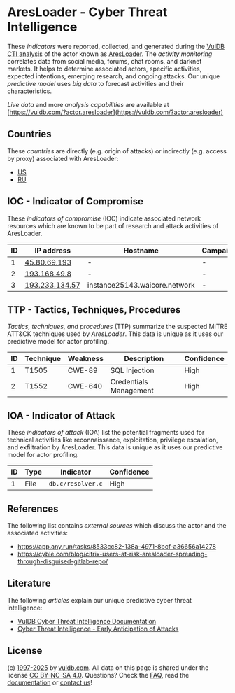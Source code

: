 # AresLoader - Cyber Threat Intelligence

These _indicators_ were reported, collected, and generated during the [VulDB CTI analysis](https://vuldb.com/?kb.cti) of the actor known as [AresLoader](https://vuldb.com/?actor.aresloader). The _activity monitoring_ correlates data from social media, forums, chat rooms, and darknet markets. It helps to determine associated actors, specific activities, expected intentions, emerging research, and ongoing attacks. Our unique _predictive model_ uses _big data_ to forecast activities and their characteristics.

_Live data_ and more _analysis capabilities_ are available at [https://vuldb.com/?actor.aresloader](https://vuldb.com/?actor.aresloader)

## Countries

These _countries_ are directly (e.g. origin of attacks) or indirectly (e.g. access by proxy) associated with AresLoader:

* [US](https://vuldb.com/?country.us)
* [RU](https://vuldb.com/?country.ru)

## IOC - Indicator of Compromise

These _indicators of compromise_ (IOC) indicate associated network resources which are known to be part of research and attack activities of AresLoader.

ID | IP address | Hostname | Campaign | Confidence
-- | ---------- | -------- | -------- | ----------
1 | [45.80.69.193](https://vuldb.com/?ip.45.80.69.193) | - | - | High
2 | [193.168.49.8](https://vuldb.com/?ip.193.168.49.8) | - | - | High
3 | [193.233.134.57](https://vuldb.com/?ip.193.233.134.57) | instance25143.waicore.network | - | High

## TTP - Tactics, Techniques, Procedures

_Tactics, techniques, and procedures_ (TTP) summarize the suspected MITRE ATT&CK techniques used by _AresLoader_. This data is unique as it uses our predictive model for actor profiling.

ID | Technique | Weakness | Description | Confidence
-- | --------- | -------- | ----------- | ----------
1 | T1505 | CWE-89 | SQL Injection | High
2 | T1552 | CWE-640 | Credentials Management | High

## IOA - Indicator of Attack

These _indicators of attack_ (IOA) list the potential fragments used for technical activities like reconnaissance, exploitation, privilege escalation, and exfiltration by AresLoader. This data is unique as it uses our predictive model for actor profiling.

ID | Type | Indicator | Confidence
-- | ---- | --------- | ----------
1 | File | `db.c/resolver.c` | High

## References

The following list contains _external sources_ which discuss the actor and the associated activities:

* https://app.any.run/tasks/8533cc82-138a-4971-8bcf-a36656a14278
* https://cyble.com/blog/citrix-users-at-risk-aresloader-spreading-through-disguised-gitlab-repo/

## Literature

The following _articles_ explain our unique predictive cyber threat intelligence:

* [VulDB Cyber Threat Intelligence Documentation](https://vuldb.com/?kb.cti)
* [Cyber Threat Intelligence - Early Anticipation of Attacks](https://www.scip.ch/en/?labs.20201022)

## License

(c) [1997-2025](https://vuldb.com/?kb.changelog) by [vuldb.com](https://vuldb.com/?kb.about). All data on this page is shared under the license [CC BY-NC-SA 4.0](https://creativecommons.org/licenses/by-nc-sa/4.0/). Questions? Check the [FAQ](https://vuldb.com/?kb.faq), read the [documentation](https://vuldb.com/?kb) or [contact us](https://vuldb.com/?contact)!
